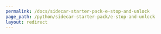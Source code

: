 ```yaml
---
permalink: /docs/sidecar-starter-pack-e-stop-and-unlock
page_path: /python/sidecar-starter-pack/e-stop-and-unlock
layout: redirect
---
```


